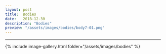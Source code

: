 ```yaml
---
layout: post
title:  Bodies
date:   2018-12-30
description: "Bodies"
preview: "/assets/images/bodies/body7-01.png"
---
```

---
{% include image-gallery.html folder="/assets/images/bodies" %}
